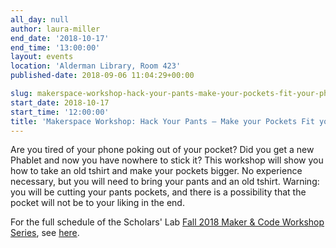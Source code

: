 ```yaml
---
all_day: null
author: laura-miller
end_date: '2018-10-17'
end_time: '13:00:00'
layout: events
location: 'Alderman Library, Room 423'
published-date: 2018-09-06 11:04:29+00:00

slug: makerspace-workshop-hack-your-pants-make-your-pockets-fit-your-phone
start_date: 2018-10-17
start_time: '12:00:00'
title: 'Makerspace Workshop: Hack Your Pants – Make your Pockets Fit your Phone'
---
```


Are you tired of your phone poking out of your pocket? Did you get a new Phablet and now you have nowhere to stick it? This workshop will show you how to take an old tshirt and make your pockets bigger. No experience necessary, but you will need to bring your pants and an old tshirt. Warning: you will be cutting your pants pockets, and there is a possibility that the pocket will not be to your liking in the end.

For the full schedule of the Scholars' Lab [Fall 2018 Maker & Code Workshop Series](http://scholarslab.org/makerspace/fall-2018-maker-code-workshop-series/), see [here](http://scholarslab.org/makerspace/fall-2018-maker-code-workshop-series/).
